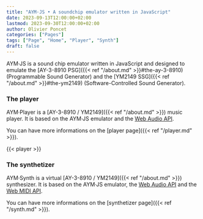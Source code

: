 ```yaml
---
title: "AYM·JS • A soundchip emulator written in JavaScript"
date: 2023-09-13T12:00:00+02:00
lastmod: 2023-09-30T12:00:00+02:00
author: Olivier Poncet
categories: ["Pages"]
tags: ["Page", "Home", "Player", "Synth"]
draft: false
---
```

AYM·JS is a sound chip emulator written in JavaScript and designed to emulate the [AY-3-8910 PSG]({{< ref "/about.md" >}}#the-ay-3-8910) (Programmable Sound Generator) and the [YM2149 SSG]({{< ref "/about.md" >}}#the-ym2149) (Software-Controlled Sound Generator).

### The player

AYM·Player is a [AY-3-8910 / YM2149]({{< ref "/about.md" >}}) music player. It is based on the AYM·JS emulator and the [Web Audio API](https://developer.mozilla.org/fr/docs/Web/API/Web_Audio_API).

You can have more informations on the [player page]({{< ref "/player.md" >}}).

{{< player >}}

### The synthetizer

AYM·Synth is a virtual [AY-3-8910 / YM2149]({{< ref "/about.md" >}}) synthesizer. It is based on the AYM·JS emulator, the [Web Audio API](https://developer.mozilla.org/fr/docs/Web/API/Web_Audio_API) and the [Web MIDI API](https://developer.mozilla.org/en-US/docs/Web/API/Web_MIDI_API).

You can have more informations on the [synthetizer page]({{< ref "/synth.md" >}}).

